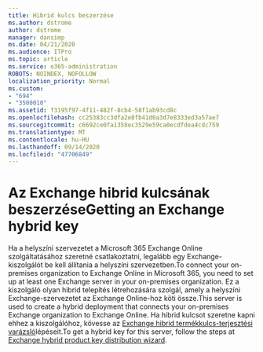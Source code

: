 ```yaml
---
title: Hibrid kulcs beszerzése
ms.author: dstrome
author: dstrome
manager: dansimp
ms.date: 04/21/2020
ms.audience: ITPro
ms.topic: article
ms.service: o365-administration
ROBOTS: NOINDEX, NOFOLLOW
localization_priority: Normal
ms.custom:
- "694"
- "3500010"
ms.assetid: f3195f97-4f11-482f-8cb4-58f1ab93cd8c
ms.openlocfilehash: cc25383cc3dfa2e8fb41d0a3d7e8333ed3a57ae7
ms.sourcegitcommit: c6692ce0fa1358ec3529e59ca0ecdfdea4cdc759
ms.translationtype: MT
ms.contentlocale: hu-HU
ms.lasthandoff: 09/14/2020
ms.locfileid: "47706849"
---
```

# <a name="getting-an-exchange-hybrid-key"></a><span data-ttu-id="0742e-102">Az Exchange hibrid kulcsának beszerzése</span><span class="sxs-lookup"><span data-stu-id="0742e-102">Getting an Exchange hybrid key</span></span>

<span data-ttu-id="0742e-103">Ha a helyszíni szervezetet a Microsoft 365 Exchange Online szolgáltatásához szeretné csatlakoztatni, legalább egy Exchange-kiszolgálót be kell állítania a helyszíni szervezetben.</span><span class="sxs-lookup"><span data-stu-id="0742e-103">To connect your on-premises organization to Exchange Online in Microsoft 365, you need to set up at least one Exchange server in your on-premises organization.</span></span> <span data-ttu-id="0742e-104">Ez a kiszolgáló olyan hibrid telepítés létrehozására szolgál, amely a helyszíni Exchange-szervezetet az Exchange Online-hoz köti össze.</span><span class="sxs-lookup"><span data-stu-id="0742e-104">This server is used to create a hybrid deployment that connects your on-premises Exchange organization to Exchange Online.</span></span> <span data-ttu-id="0742e-105">Ha hibrid kulcsot szeretne kapni ehhez a kiszolgálóhoz, kövesse az [Exchange hibrid termékkulcs-terjesztési varázsló](https://aka.ms/hybridkey)lépéseit.</span><span class="sxs-lookup"><span data-stu-id="0742e-105">To get a hybrid key for this server, follow the steps at [Exchange hybrid product key distribution wizard](https://aka.ms/hybridkey).</span></span>
  